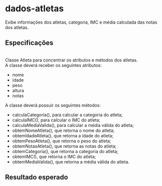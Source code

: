 # dados-atletas
Exibe informações dos atletas, categoria, IMC e média calculada das notas dos atletas. 

## Especificações
<br>
Classe Atleta para concentrar os atributos e métodos dos atletas.
<br>
A classe deverá receber os seguintes atributos:
<br>
<ul>
<li>nome</li>
<li>idade</li>
<li>peso</li>
<li>altura</li>
<li>notas</li>
</ul>
A classe deverá possuir os seguintes métodos:
<br>
<ul>
<li>calculaCategoria(), para calcular a categoria do atleta;</li>
<li>calculaIMC(), para calcular o IMC do atleta;</li>
<li>calculaMediaValida(), para calcular a média válida do atleta;</li>
<li>obtemNomeAtleta(), que retorna o nome do atleta;</li>
<li>obtemIdadeAtleta(), que retorna a idade do atleta;</li>
<li>obtemPesoAtleta(), que retorna o peso do atleta;</li>
<li>obtemNotasAtleta(), que retorna as notas do atleta;</li>
<li>obtemCategoria(), que retorna a categoria do atleta;</li>
<li>obtemIMC(), que retorna o IMC do atleta;</li>
<li>obtemMediaValida(), que retorna a média válida do atleta.</li>
</ul>

## Resultado esperado
